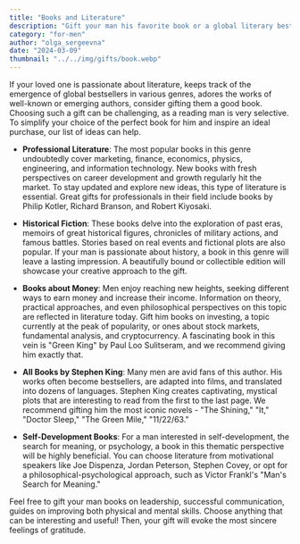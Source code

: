 ```yaml
---
title: "Books and Literature"
description: "Gift your man his favorite book or a global literary bestseller!"
category: "for-men"
author: "olga_sergeevna"
date: "2024-03-09"
thumbnail: "../../img/gifts/book.webp"
---
```


If your loved one is passionate about literature, keeps track of the emergence of global bestsellers in various genres, adores the works of well-known or emerging authors, consider gifting them a good book. Choosing such a gift can be challenging, as a reading man is very selective. To simplify your choice of the perfect book for him and inspire an ideal purchase, our list of ideas can help.

- **Professional Literature**: The most popular books in this genre undoubtedly cover marketing, finance, economics, physics, engineering, and information technology. New books with fresh perspectives on career development and growth regularly hit the market. To stay updated and explore new ideas, this type of literature is essential. Great gifts for professionals in their field include books by Philip Kotler, Richard Branson, and Robert Kiyosaki.

- **Historical Fiction**: These books delve into the exploration of past eras, memoirs of great historical figures, chronicles of military actions, and famous battles. Stories based on real events and fictional plots are also popular. If your man is passionate about history, a book in this genre will leave a lasting impression. A beautifully bound or collectible edition will showcase your creative approach to the gift.

- **Books about Money**: Men enjoy reaching new heights, seeking different ways to earn money and increase their income. Information on theory, practical approaches, and even philosophical perspectives on this topic are reflected in literature today. Gift him books on investing, a topic currently at the peak of popularity, or ones about stock markets, fundamental analysis, and cryptocurrency. A fascinating book in this vein is "Green King" by Paul Loo Sulitseram, and we recommend giving him exactly that.

- **All Books by Stephen King**: Many men are avid fans of this author. His works often become bestsellers, are adapted into films, and translated into dozens of languages. Stephen King creates captivating, mystical plots that are interesting to read from the first to the last page. We recommend gifting him the most iconic novels - "The Shining," "It," "Doctor Sleep," "The Green Mile," "11/22/63."

- **Self-Development Books**: For a man interested in self-development, the search for meaning, or psychology, a book in this thematic perspective will be highly beneficial. You can choose literature from motivational speakers like Joe Dispenza, Jordan Peterson, Stephen Covey, or opt for a philosophical-psychological approach, such as Victor Frankl's "Man's Search for Meaning."

Feel free to gift your man books on leadership, successful communication, guides on improving both physical and mental skills. Choose anything that can be interesting and useful! Then, your gift will evoke the most sincere feelings of gratitude.

